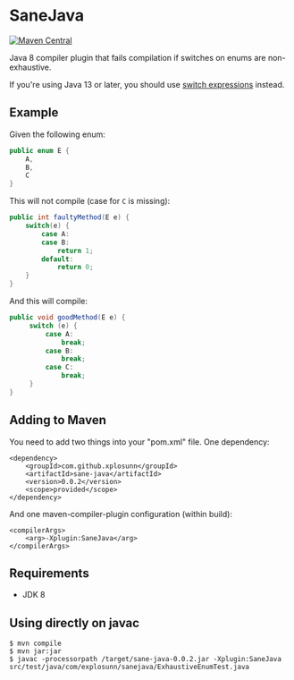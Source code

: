 # SaneJava

[![Maven Central](https://maven-badges.herokuapp.com/maven-central/com.github.xplosunn/sane-java/badge.svg)](https://maven-badges.herokuapp.com/maven-central/com.github.xplosunn/sane-java)

Java 8 compiler plugin that fails compilation if switches on enums are non-exhaustive.

If you're using Java 13 or later, you should use [switch expressions](https://openjdk.org/jeps/361) instead.

## Example

Given the following enum:

```java
public enum E {
    A,
    B,
    C
}
```
This will not compile (case for `C` is missing):

```java
public int faultyMethod(E e) {
    switch(e) {
        case A:
        case B:
            return 1;
        default:
            return 0;
    }
}
```
And this will compile:

```java
public void goodMethod(E e) {
     switch (e) {
         case A:
             break;
         case B:
             break;
         case C:
             break;
     }
}
```

## Adding to Maven

You need to add two things into your "pom.xml" file. One dependency:

```
<dependency>
    <groupId>com.github.xplosunn</groupId>
    <artifactId>sane-java</artifactId>
    <version>0.0.2</version>
    <scope>provided</scope>
</dependency>
```

And one maven-compiler-plugin configuration (within build):
```
<compilerArgs>
    <arg>-Xplugin:SaneJava</arg>
</compilerArgs>
```

## Requirements

  * JDK 8

## Using directly on javac

```console
$ mvn compile
$ mvn jar:jar
$ javac -processorpath /target/sane-java-0.0.2.jar -Xplugin:SaneJava src/test/java/com/explosunn/sanejava/ExhaustiveEnumTest.java 
```
